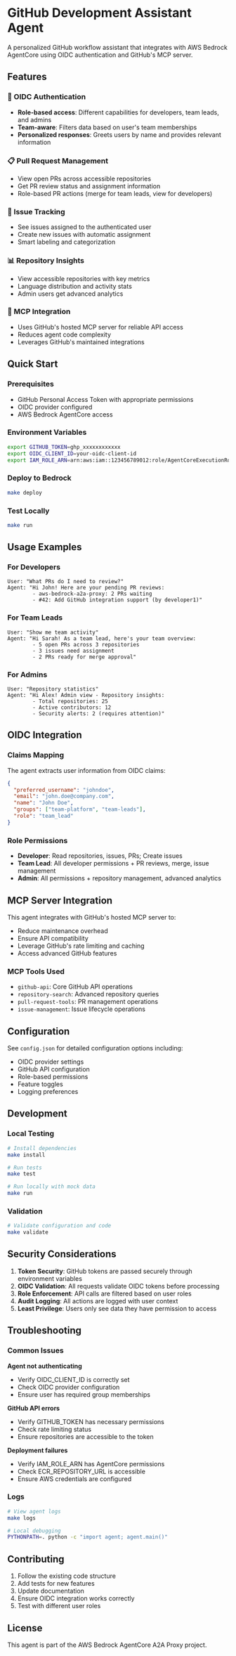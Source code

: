 # GitHub Development Assistant Agent

A personalized GitHub workflow assistant that integrates with AWS Bedrock AgentCore using OIDC authentication and GitHub's MCP server.

## Features

### 🔐 OIDC Authentication
- **Role-based access**: Different capabilities for developers, team leads, and admins
- **Team-aware**: Filters data based on user's team memberships
- **Personalized responses**: Greets users by name and provides relevant information

### 📋 Pull Request Management
- View open PRs across accessible repositories
- Get PR review status and assignment information
- Role-based PR actions (merge for team leads, view for developers)

### 🐛 Issue Tracking
- See issues assigned to the authenticated user
- Create new issues with automatic assignment
- Smart labeling and categorization

### 📊 Repository Insights
- View accessible repositories with key metrics
- Language distribution and activity stats
- Admin users get advanced analytics

### 🤖 MCP Integration
- Uses GitHub's hosted MCP server for reliable API access
- Reduces agent code complexity
- Leverages GitHub's maintained integrations

## Quick Start

### Prerequisites
- GitHub Personal Access Token with appropriate permissions
- OIDC provider configured
- AWS Bedrock AgentCore access

### Environment Variables
```bash
export GITHUB_TOKEN=ghp_xxxxxxxxxxxx
export OIDC_CLIENT_ID=your-oidc-client-id
export IAM_ROLE_ARN=arn:aws:iam::123456789012:role/AgentCoreExecutionRole
```

### Deploy to Bedrock
```bash
make deploy
```

### Test Locally
```bash
make run
```

## Usage Examples

### For Developers
```
User: "What PRs do I need to review?"
Agent: "Hi John! Here are your pending PR reviews:
        - aws-bedrock-a2a-proxy: 2 PRs waiting
        - #42: Add GitHub integration support (by developer1)"
```

### For Team Leads
```
User: "Show me team activity"
Agent: "Hi Sarah! As a team lead, here's your team overview:
        - 5 open PRs across 3 repositories
        - 3 issues need assignment
        - 2 PRs ready for merge approval"
```

### For Admins
```
User: "Repository statistics"
Agent: "Hi Alex! Admin view - Repository insights:
        - Total repositories: 25
        - Active contributors: 12
        - Security alerts: 2 (requires attention)"
```

## OIDC Integration

### Claims Mapping
The agent extracts user information from OIDC claims:

```json
{
  "preferred_username": "johndoe",
  "email": "john.doe@company.com", 
  "name": "John Doe",
  "groups": ["team-platform", "team-leads"],
  "role": "team_lead"
}
```

### Role Permissions
- **Developer**: Read repositories, issues, PRs; Create issues
- **Team Lead**: All developer permissions + PR reviews, merge, issue management
- **Admin**: All permissions + repository management, advanced analytics

## MCP Server Integration

This agent integrates with GitHub's hosted MCP server to:
- Reduce maintenance overhead
- Ensure API compatibility
- Leverage GitHub's rate limiting and caching
- Access advanced GitHub features

### MCP Tools Used
- `github-api`: Core GitHub API operations
- `repository-search`: Advanced repository queries
- `pull-request-tools`: PR management operations
- `issue-management`: Issue lifecycle operations

## Configuration

See `config.json` for detailed configuration options including:
- OIDC provider settings
- GitHub API configuration
- Role-based permissions
- Feature toggles
- Logging preferences

## Development

### Local Testing
```bash
# Install dependencies
make install

# Run tests
make test

# Run locally with mock data
make run
```

### Validation
```bash
# Validate configuration and code
make validate
```

## Security Considerations

1. **Token Security**: GitHub tokens are passed securely through environment variables
2. **OIDC Validation**: All requests validate OIDC tokens before processing
3. **Role Enforcement**: API calls are filtered based on user roles
4. **Audit Logging**: All actions are logged with user context
5. **Least Privilege**: Users only see data they have permission to access

## Troubleshooting

### Common Issues

**Agent not authenticating**
- Verify OIDC_CLIENT_ID is correctly set
- Check OIDC provider configuration
- Ensure user has required group memberships

**GitHub API errors**
- Verify GITHUB_TOKEN has necessary permissions
- Check rate limiting status
- Ensure repositories are accessible to the token

**Deployment failures**
- Verify IAM_ROLE_ARN has AgentCore permissions
- Check ECR_REPOSITORY_URL is accessible
- Ensure AWS credentials are configured

### Logs
```bash
# View agent logs
make logs

# Local debugging
PYTHONPATH=. python -c "import agent; agent.main()"
```

## Contributing

1. Follow the existing code structure
2. Add tests for new features
3. Update documentation
4. Ensure OIDC integration works correctly
5. Test with different user roles

## License

This agent is part of the AWS Bedrock AgentCore A2A Proxy project.